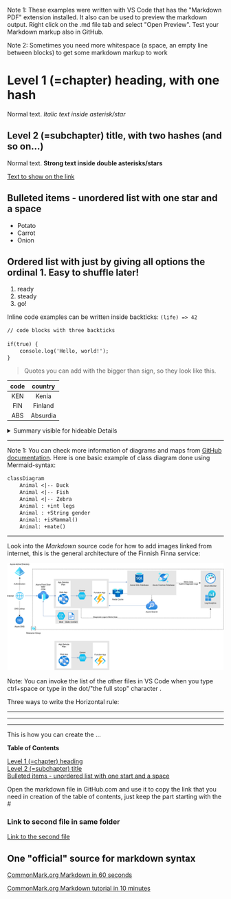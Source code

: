 Note 1: These examples were written with VS Code that has the "Markdown PDF" extension installed. It also
can be used to preview the markdown output. Right click on the .md file tab and select "Open Preview". Test your Markdown markup also in GitHub.

Note 2: Sometimes you need more whitespace (a space, an empty line between blocks) to get some markdown markup to work

# Level 1 (=chapter) heading, with one hash

Normal text. *Italic text inside asterisk/star* 

## Level 2 (=subchapter) title, with two hashes (and so on...)

Normal text. **Strong text inside double asterisks/stars**

[Text to show on the link](https://www.w3.org/) 

## Bulleted items - unordered list with one star **and a space**

* Potato
* Carrot
* Onion

## Ordered list with just by giving all options the ordinal 1.  Easy to shuffle later!

1. ready
1. steady
1. go!

Inline code examples can be written inside backticks: `(life) => 42`

```
// code blocks with three backticks

if(true) {
    console.log('Hello, world!');
}

```


> Quotes you can add with the bigger than sign, so they look like this.


| code | country |
| :--: | :-----: |
| KEN  | Kenia   |
| FIN  | Finland |
| ABS  | Absurdia |

<details><summary>Summary visible for hideable Details</summary>

Hideable showable text for details.

More text for details.

</details>

<hr />

Note 1: You can check more information of diagrams and maps from [GitHub documentation](https://docs.github.com/en/get-started/writing-on-github/working-with-advanced-formatting/creating-diagrams). Here is one basic example of class diagram done using Mermaid-syntax:

```mermaid
classDiagram
    Animal <|-- Duck
    Animal <|-- Fish
    Animal <|-- Zebra
    Animal : +int legs
    Animal : +String gender
    Animal: +isMammal()
    Animal: +mate()
```
<hr />

Look into the *Markdown* source code for how to add images linked from internet, this is the general architecture of the Finnish Finna service: 

![Alternative text for e.g. people with impaired vision](./images/azure-architecture-example.drawio.svg)


Note: You can invoke the list of the other files in VS Code when you type ctrl+space or type in the dot/"the full stop" character  .

Three ways to write the Horizontal rule:
<hr />

---

***

This is how you can create the ...

**Table of Contents**

[Level 1 (=chapter) heading](#level-1-chapter-heading-with-one-hash) <br />
[Level 2 (=subchapter) title](#level-2-subchapter-title-with-two-hashes-and-so-on) <br />
[Bulleted items - unordered list with one start and a space](#bulleted-items---unordered-list-with-one-star-and-a-space) <br />

Open the markdown file in GitHub.com and use it to copy the link that you need in creation of the table of contents,
just keep the part starting with the #

### Link to second file in same folder
[Link to the second file](README.md)


## One "official" source for markdown syntax

[CommonMark.org Markdown in 60 seconds](https://commonmark.org/help/)

[CommonMark.org Markdown tutorial in 10 minutes](https://commonmark.org/help/tutorial/)
